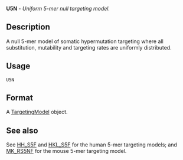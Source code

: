 **U5N** - *Uniform 5-mer null targeting model.*

Description
--------------------

A null 5-mer model of somatic hypermutation targeting where all substitution, mutability
and targeting rates are uniformly distributed.


Usage
--------------------
```
U5N
```



Format
-------------------
A [TargetingModel](TargetingModel-class.md) object.



See also
-------------------

See [HH_S5F](HH_S5F.md) and [HKL_S5F](HKL_S5F.md) for the human 5-mer targeting models; and 
[MK_RS5NF](MK_RS5NF.md) for the mouse 5-mer targeting model.



